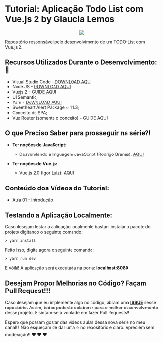 # Tutorial: Aplicação Todo List com Vue.js 2 by Glaucia Lemos

<p align="center">
  <img src="https://i.imgsafe.org/41/4157b4c1ad.jpeg"/>  
</p>

Repositório responsável pelo desenvolvimento de um TODO-List com Vue.js 2.

## Recursos Utilizados Durante o Desenvolvimento: :rocket:

- Visual Studio Code - [DOWNLOAD AQUI](https://code.visualstudio.com/)
- Node.JS - [DOWNLOAD AQUI](https://nodejs.org/pt-br/)
- Vuejs 2 - [GUIDE AQUI](https://vuejs.org/v2/guide/)
- UI Semantic;
- Yarn - [DoWNLOAD AQUI](https://yarnpkg.com/pt-BR/)
- Sweetheart Alert Package ~ 1.1.3;
- Conceito de SPA;
- Vue Router (somente o conceito) - [GUIDE AQUI](https://router.vuejs.org/)

## O que Preciso Saber para prosseguir na série?!

* **Ter noções de JavaScript:**
    - Desvendando a linguagem JavaScript (Rodrigo Branas): [AQUI](https://www.youtube.com/playlist?list=PLQCmSnNFVYnT1-oeDOSBnt164802rkegc)
    
* **Ter noções de Vue.js:**
  - Vue.js 2.0 (Igor Luiz): [AQUI](https://www.youtube.com/playlist?list=PLFtCenSt_W2Fxgh1fjjwXK20qg2MdC2wp)
  
## Conteúdo dos Vídeos do Tutorial:

- [Aula 01 - Introdução]()

## Testando a Aplicação Localmente:

Caso desejam testar a aplicação localmente bastam instalar o pacote do projeto digitando o seguinte comando:

```
> yarn install
```

Feito isso, digite agora o seguinte comando:

```
> yarn run dev
```

E vòilá! A aplicação será executada na porta: **localhost:8080**

## Desejam Propor Melhorias no Código? Façam Pull Request!!! 

Caso desejam que eu implemente algo no código, abram uma [**ISSUE**](https://github.com/glaucia86/todo-list-vuejs-2/issues) nesse repositório. Assim, todos poderão colaborar para o melhor desenvolvimento desse projeto. E sintam-se à vontade em fazer Pull Requests!!

Espero que possam gostar das vídeos aulas dessa nova série no meu canal!!! Não esqueçam de dar uma :star: no repositório e claro: Apreciem sem moderação!! :heart: :heart: :heart:
